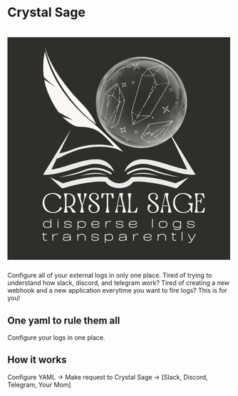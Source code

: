 # Crystal Sage

# ![Crystal Sage Logo](logo.png)

Configure all of your external logs in only one place. Tired of trying to understand how slack, discord, and telegram work? Tired of creating a new webhook and a new application everytime you want to fire logs? This is for you!

## One yaml to rule them all

Configure your logs in one place.

## How it works

Configure YAML -> Make request to Crystal Sage ->  [Slack, Discord, Telegram, Your Mom]
